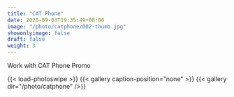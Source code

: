 ```yaml
---
title: "CAT Phone"
date: 2020-09-03T19:35:49+08:00
image: "/photo/catphone/002-thumb.jpg"
showonlyimage: false
draft: false
weight: 3
---
```

Work with CAT Phone Promo
<!--more-->
{{< load-photoswipe >}} 
{{< gallery caption-position="none" >}}
{{< gallery dir="/photo/catphone" />}}